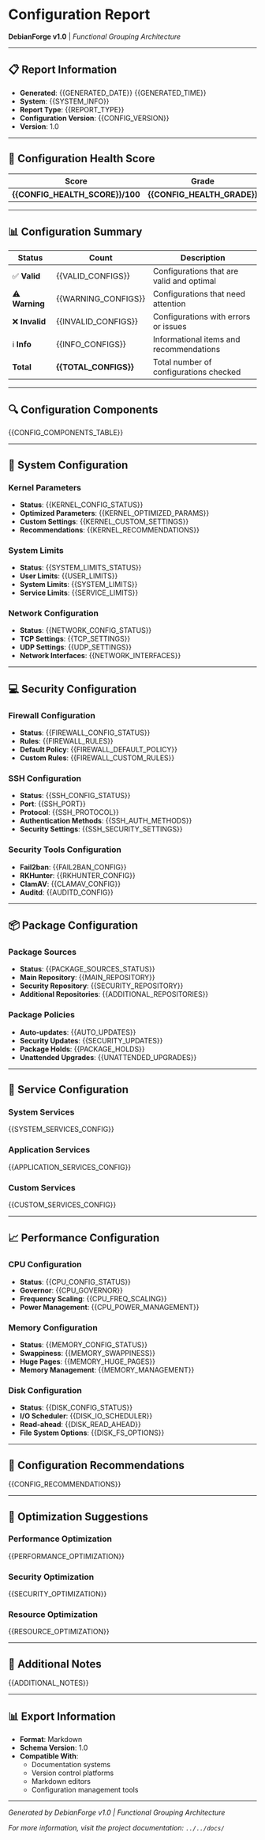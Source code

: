 # Configuration Report

**DebianForge v1.0** | *Functional Grouping Architecture*

---

## 📋 Report Information

- **Generated**: {{GENERATED_DATE}} {{GENERATED_TIME}}
- **System**: {{SYSTEM_INFO}}
- **Report Type**: {{REPORT_TYPE}}
- **Configuration Version**: {{CONFIG_VERSION}}
- **Version**: 1.0

---

## 🎯 Configuration Health Score

| Score | Grade | Interpretation |
|-------|-------|----------------|
| **{{CONFIG_HEALTH_SCORE}}/100** | **{{CONFIG_HEALTH_GRADE}}** | {{SCORE_INTERPRETATION}} |

---

## 📊 Configuration Summary

| Status | Count | Description |
|--------|-------|-------------|
| ✅ **Valid** | {{VALID_CONFIGS}} | Configurations that are valid and optimal |
| ⚠️ **Warning** | {{WARNING_CONFIGS}} | Configurations that need attention |
| ❌ **Invalid** | {{INVALID_CONFIGS}} | Configurations with errors or issues |
| ℹ️ **Info** | {{INFO_CONFIGS}} | Informational items and recommendations |
| **Total** | **{{TOTAL_CONFIGS}}** | Total number of configurations checked |

---

## 🔍 Configuration Components

{{CONFIG_COMPONENTS_TABLE}}

---

## 🚀 System Configuration

### Kernel Parameters
- **Status**: {{KERNEL_CONFIG_STATUS}}
- **Optimized Parameters**: {{KERNEL_OPTIMIZED_PARAMS}}
- **Custom Settings**: {{KERNEL_CUSTOM_SETTINGS}}
- **Recommendations**: {{KERNEL_RECOMMENDATIONS}}

### System Limits
- **Status**: {{SYSTEM_LIMITS_STATUS}}
- **User Limits**: {{USER_LIMITS}}
- **System Limits**: {{SYSTEM_LIMITS}}
- **Service Limits**: {{SERVICE_LIMITS}}

### Network Configuration
- **Status**: {{NETWORK_CONFIG_STATUS}}
- **TCP Settings**: {{TCP_SETTINGS}}
- **UDP Settings**: {{UDP_SETTINGS}}
- **Network Interfaces**: {{NETWORK_INTERFACES}}

---

## 💻 Security Configuration

### Firewall Configuration
- **Status**: {{FIREWALL_CONFIG_STATUS}}
- **Rules**: {{FIREWALL_RULES}}
- **Default Policy**: {{FIREWALL_DEFAULT_POLICY}}
- **Custom Rules**: {{FIREWALL_CUSTOM_RULES}}

### SSH Configuration
- **Status**: {{SSH_CONFIG_STATUS}}
- **Port**: {{SSH_PORT}}
- **Protocol**: {{SSH_PROTOCOL}}
- **Authentication Methods**: {{SSH_AUTH_METHODS}}
- **Security Settings**: {{SSH_SECURITY_SETTINGS}}

### Security Tools Configuration
- **Fail2ban**: {{FAIL2BAN_CONFIG}}
- **RKHunter**: {{RKHUNTER_CONFIG}}
- **ClamAV**: {{CLAMAV_CONFIG}}
- **Auditd**: {{AUDITD_CONFIG}}

---

## 📦 Package Configuration

### Package Sources
- **Status**: {{PACKAGE_SOURCES_STATUS}}
- **Main Repository**: {{MAIN_REPOSITORY}}
- **Security Repository**: {{SECURITY_REPOSITORY}}
- **Additional Repositories**: {{ADDITIONAL_REPOSITORIES}}

### Package Policies
- **Auto-updates**: {{AUTO_UPDATES}}
- **Security Updates**: {{SECURITY_UPDATES}}
- **Package Holds**: {{PACKAGE_HOLDS}}
- **Unattended Upgrades**: {{UNATTENDED_UPGRADES}}

---

## 🔧 Service Configuration

### System Services
{{SYSTEM_SERVICES_CONFIG}}

### Application Services
{{APPLICATION_SERVICES_CONFIG}}

### Custom Services
{{CUSTOM_SERVICES_CONFIG}}

---

## 📈 Performance Configuration

### CPU Configuration
- **Status**: {{CPU_CONFIG_STATUS}}
- **Governor**: {{CPU_GOVERNOR}}
- **Frequency Scaling**: {{CPU_FREQ_SCALING}}
- **Power Management**: {{CPU_POWER_MANAGEMENT}}

### Memory Configuration
- **Status**: {{MEMORY_CONFIG_STATUS}}
- **Swappiness**: {{MEMORY_SWAPPINESS}}
- **Huge Pages**: {{MEMORY_HUGE_PAGES}}
- **Memory Management**: {{MEMORY_MANAGEMENT}}

### Disk Configuration
- **Status**: {{DISK_CONFIG_STATUS}}
- **I/O Scheduler**: {{DISK_IO_SCHEDULER}}
- **Read-ahead**: {{DISK_READ_AHEAD}}
- **File System Options**: {{DISK_FS_OPTIONS}}

---

## 🎯 Configuration Recommendations

{{CONFIG_RECOMMENDATIONS}}

---

## 🔧 Optimization Suggestions

### Performance Optimization
{{PERFORMANCE_OPTIMIZATION}}

### Security Optimization
{{SECURITY_OPTIMIZATION}}

### Resource Optimization
{{RESOURCE_OPTIMIZATION}}

---

## 📝 Additional Notes

{{ADDITIONAL_NOTES}}

---

## 📊 Export Information

- **Format**: Markdown
- **Schema Version**: 1.0
- **Compatible With**: 
  - Documentation systems
  - Version control platforms
  - Markdown editors
  - Configuration management tools

---

*Generated by DebianForge v1.0 | Functional Grouping Architecture*

*For more information, visit the project documentation: `../../docs/`*
